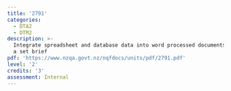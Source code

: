 ```yaml
---
title: '2791'
categories:
  - DTA2
  - DTM2
description: >-
  Integrate spreadsheet and database data into word processed documents to meet
  a set brief
pdf: 'https://www.nzqa.govt.nz/nqfdocs/units/pdf/2791.pdf'
level: '2'
credits: '3'
assessment: Internal
---
```


